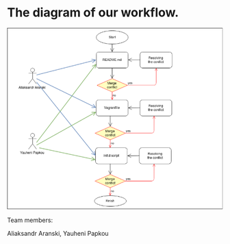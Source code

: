# The diagram of our workflow.
![picture](img/Diagram.png)

Team members:

Aliaksandr Aranski, Yauheni Papkou
